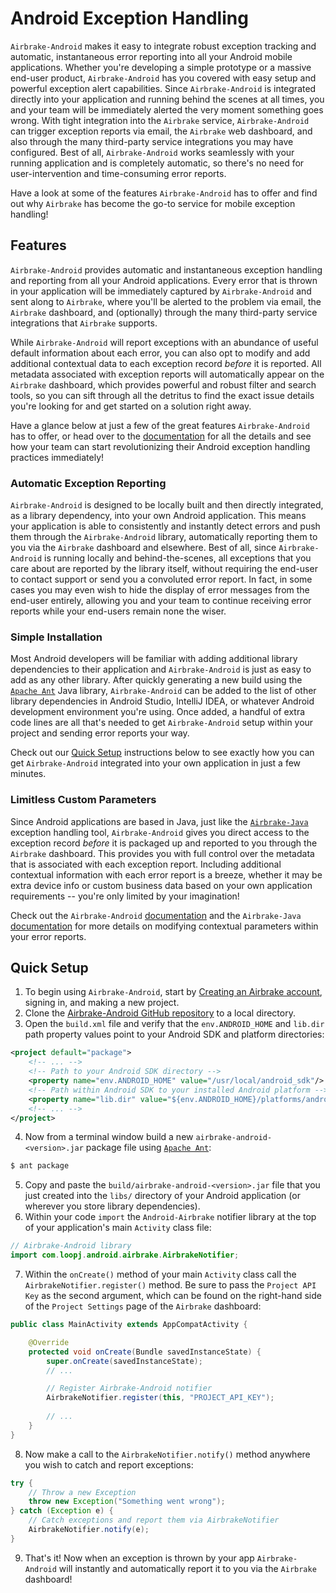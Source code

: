 # Android Exception Handling

`Airbrake-Android` makes it easy to integrate robust exception tracking and automatic, instantaneous error reporting into all your Android mobile applications.  Whether you're developing a simple prototype or a massive end-user product, `Airbrake-Android` has you covered with easy setup and powerful exception alert capabilities.  Since `Airbrake-Android` is integrated directly into your application and running behind the scenes at all times, you and your team will be immediately alerted the very moment something goes wrong.  With tight integration into the `Airbrake` service, `Airbrake-Android` can trigger exception reports via email, the `Airbrake` web dashboard, and also through the many third-party service integrations you may have configured.  Best of all, `Airbrake-Android` works seamlessly with your running application and is completely automatic, so there's no need for user-intervention and time-consuming error reports.

Have a look at some of the features `Airbrake-Android` has to offer and find out why `Airbrake` has become the go-to service for mobile exception handling!

## Features

`Airbrake-Android` provides automatic and instantaneous exception handling and reporting from all your Android applications.  Every error that is thrown in your application will be immediately captured by `Airbrake-Android` and sent along to `Airbrake`, where you'll be alerted to the problem via email, the `Airbrake` dashboard, and (optionally) through the many third-party service integrations that `Airbrake` supports.

While `Airbrake-Android` will report exceptions with an abundance of useful default information about each error, you can also opt to modify and add additional contextual data to each exception record _before_ it is reported.  All metadata associated with exception reports will automatically appear on the `Airbrake` dashboard, which provides powerful and robust filter and search tools, so you can sift through all the detritus to find the exact issue details you're looking for and get started on a solution right away.

Have a glance below at just a few of the great features `Airbrake-Android` has to offer, or head over to the [documentation](https://github.com/airbrake/airbrake-android) for all the details and see how your team can start revolutionizing their Android exception handling practices immediately!

### Automatic Exception Reporting

`Airbrake-Android` is designed to be locally built and then directly integrated, as a library dependency, into your own Android application.  This means your application is able to consistently and instantly detect errors and push them through the `Airbrake-Android` library, automatically reporting them to you via the `Airbrake` dashboard and elsewhere.  Best of all, since `Airbrake-Android` is running locally and behind-the-scenes, all exceptions that you care about are reported by the library itself, without requiring the end-user to contact support or send you a convoluted error report.  In fact, in some cases you may even wish to hide the display of error messages from the end-user entirely, allowing you and your team to continue receiving error reports while your end-users remain none the wiser.

### Simple Installation

Most Android developers will be familiar with adding additional library dependencies to their application and `Airbrake-Android` is just as easy to add as any other library.  After quickly generating a new build using the [`Apache Ant`](http://ant.apache.org/) Java library, `Airbrake-Android` can be added to the list of other library dependencies in Android Studio, IntelliJ IDEA, or whatever Android development environment you're using.  Once added, a handful of extra code lines are all that's needed to get `Airbrake-Android` setup within your project and sending error reports your way.

Check out our [Quick Setup](#quick-setup) instructions below to see exactly how you can get `Airbrake-Android` integrated into your own application in just a few minutes.

### Limitless Custom Parameters

Since Android applications are based in Java, just like the [`Airbrake-Java`](https://airbrake.io/languages/java_bug_tracker) exception handling tool, `Airbrake-Android` gives you direct access to the exception record _before_ it is packaged up and reported to you through the `Airbrake` dashboard.  This provides you with full control over the metadata that is associated with each exception report.  Including additional contextual information with each error report is a breeze, whether it may be extra device info or custom business data based on your own application requirements -- you're only limited by your imagination!

Check out the `Airbrake-Android` [documentation](https://github.com/airbrake/airbrake-android) and the `Airbrake-Java` [documentation](https://github.com/airbrake/airbrake-java) for more details on modifying contextual parameters within your error reports.

## Quick Setup

1. To begin using `Airbrake-Android`, start by [Creating an Airbrake account](https://airbrake.io/account/new), signing in, and making a new project.
2. Clone the [Airbrake-Android GitHub repository](https://github.com/airbrake/airbrake-android) to a local directory.
3. Open the `build.xml` file and verify that the `env.ANDROID_HOME` and `lib.dir` path property values point to your Android SDK and platform directories:

```xml
<project default="package">
    <!-- ... -->
    <!-- Path to your Android SDK directory -->
    <property name="env.ANDROID_HOME" value="/usr/local/android_sdk"/>
    <!-- Path within Android SDK to your installed Android platform -->
    <property name="lib.dir" value="${env.ANDROID_HOME}/platforms/android-7/" />
    <!-- ... -->
</project>
```

4. Now from a terminal window build a new `airbrake-android-<version>.jar` package file using [`Apache Ant`](http://ant.apache.org/):

```bash
$ ant package
```

5. Copy and paste the `build/airbrake-android-<version>.jar` file that you just created into the `libs/` directory of your Android application (or wherever you store library dependencies).
6. Within your code `import` the `Android-Airbrake` notifier library at the top of your application's main `Activity` class file:

```java
// Airbrake-Android library
import com.loopj.android.airbrake.AirbrakeNotifier;
```

7. Within the `onCreate()` method of your main `Activity` class call the `AirbrakeNotifier.register()` method.  Be sure to pass the `Project API Key` as the second argument, which can be found on the right-hand side of the `Project Settings` page of the `Airbrake` dashboard:

```java
public class MainActivity extends AppCompatActivity {

    @Override
    protected void onCreate(Bundle savedInstanceState) {
        super.onCreate(savedInstanceState);
        // ...

        // Register Airbrake-Android notifier
        AirbrakeNotifier.register(this, "PROJECT_API_KEY");
        
        // ...
    }
}
```

8. Now make a call to the `AirbrakeNotifier.notify()` method anywhere you wish to catch and report exceptions:

```java
try {
    // Throw a new Exception
    throw new Exception("Something went wrong");
} catch (Exception e) {
    // Catch exceptions and report them via AirbrakeNotifier
    AirbrakeNotifier.notify(e);
}
```

9. That's it!  Now when an exception is thrown by your app `Airbrake-Android` will instantly and automatically report it to you via the `Airbrake` dashboard!